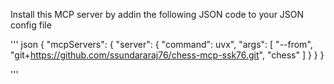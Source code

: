 Install this MCP server by addin the 
following JSON code to your JSON config 
file

''' json
{
    "mcpServers": {
        "server": {
          "command": uvx",
          "args": [
            "--from",
            "git+https://github.com/ssundararaj76/chess-mcp-ssk76.git",
            "chess"
          ]
        }
    }
}

'''